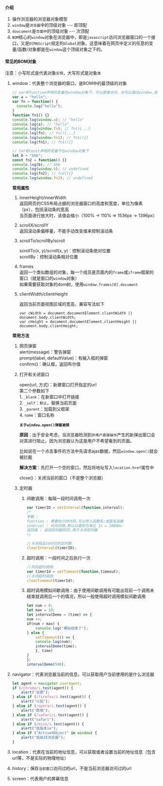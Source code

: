 <!--
 * @Date: 2020-09-02 21:34:19
 * @LastEditors: Lq
 * @LastEditTime: 2020-09-04 22:54:44
 * @FilePath: \learnningNotes\bom\index.md
-->
#### 介绍

1. 操作浏览器的浏览器对象模型  
2. `window`是`浏览器`中的顶级对象 --- 即顶配
3. `doucument`是`页面中`的顶级对象 --- 次顶配
4. `BOM`核心的`window`对象在浏览器中，即是`javascript`访问浏览器窗口的一个接口，又是`ECMAScript`规定的`Global`对象。这意味着在网页中定义的任意的变量/函数/对象都是在`window`这个顶级对象之下的。



#### 常见的BOM对象

注意：小写形式是代表对象`实例`，大写形式是对象`类`

1. window：代表整个浏览器的窗口，是BOM中的最顶级的对象

    ```js
    // var和function声明的变量在window对象下，可以直接访问，也可以通过window.变量名访问
    var a = "hello";
    var fn = function() {
      console.log("hello");
    }
    function fn1() {}
    console.log(window.a); // "hello"
    console.log(a); // "hello"
    console.log(window.fn); // fn(){...}
    console.log(fn); // fn(){...}
    console.log(window.fn1); // fn1(){}
    console.log(fn1); // fn1(){}

    // let和const声明的变量不在window对象下
    let b = "bbb";
    const fn2 = function() {}
    console.log(b); // bbb
    console.log(window.b); // undefined
    console.log(fn2); // fn2(){}
    console.log(window.fn2); // undefined
    ```

    **常用属性**  

    1. innerHeight/innerWidth  
            返回网页的CSS布局占据的浏览器窗口的高度和宽度，单位为像素（px），包括滚动条的宽高    
            当页面进行放大时，该值会缩小（100% -> 110%    =>    1536px -> 1396px）

    2. scrollX/scrollY  
            返回滚动条偏移量，不能手动改变值来控制滚动条

    3. scrollTo/scrollBy/scroll

        scrollTo(x, y)/scroll(x, y)：控制滚动条绝对位置  
        scrollBy：控制滚动条相对位置  

    4. frames  
        返回一个类似数组的对象，每一个成员是页面内的`frame`或`iframe`框架的窗口（就是窗口的`window`对象）  
        如果需要获取对象的dom树，使用`window.frames[0].document`

    5. clientWidth/clientHeight

        返回当前页面视图区域的宽高，兼容写法如下

        ```JS
        var cWidth = document.documentElement.clientWidth || document.body.clientWidth;
        var cHeight = document.documentElement.clientHeight || document.body.clientHeight;
        ```


    **常用方法**

    1. 网页弹窗  
        alert(message)：警告弹窗  
        prompt(label, defaultValue)：有输入框的弹窗  
        confirm()：确认框，返回布尔值  

    2. 打开和关闭窗口

        open(url, 方式)：新建窗口打开指定的url  
        第二个参数如下  
            1. `_blank`：在新窗口中打开链接  
            2. `_self`：`默认`，替换当前页面  
            3. `_parent`：加载到父框架  
            4. `name`：窗口名称  

        **`关于window.open()弹窗被禁`**  

        **原因**：出于安全考虑，当浏览器检测到`非用户直接操作`产生的新弹出窗口会对其进行阻止。因为浏览器认为这是用户不希望看到的页面。

        比如说在一个点击事件的方法中先请求ajax数据，然后`window.open()`就会被拦截

        **解决方案**：先打开一个空的窗口，然后将地址写入`location.href`属性中

        close()：关闭当前的窗口（不是整个浏览器）

    3. 定时器

        1. 间歇调用：每隔一段时间调用一次  

            ```js
            var timerID = setInterval(function,interval);
            /*
            参数 :
            function : 需要执行的代码,可以传入函数名;或匿名函数
            interval : 时间间隔,默认以毫秒为单位 1s = 1000ms
            返回值 : 返回定时器的ID,用于关闭定时器
            */

            //关闭指定id对应的定时器
            clearInterval(timerID);
            ```

        2. 超时调用：一段时间之后执行一次  

            ```js
            //开启超时调用:
            var timerId = setTimeout(function,timeout);
            //关闭超时调用:
            clearTimeout(timerId);
            ```

        3. 超时调用模拟间歇调用：由于使用间歇调用有可能出现前一个调用未结束就调用后一个的情况，所以一般使用超时调用模拟间歇调用  

            ```js
            let num = 0;
            let max = 10;
            let intervalDemo = (time) => {
            num ++;
            if(num > max) {
                console.log("模拟结束了");
            } else {
                setTimeout(() => {
                console.log(num);
                intervalDemo(time);
                }, time)
            }
            };
            intervalDemo(500);
            ```

2. navigator：代表浏览器当前的信息，可以获取用户当前使用的是什么浏览器

    ```js
    let agent = navigator.userAgent;
    if (/chrome/i.test(agent)) {
        alert("谷歌");
    } else if (/firefox/i.test(agent)) {
        alert("火狐");
    } else if (/opera/i.test(agent)) {
        alert("欧朋");
    } else if (/safari/i.test(agent)) {
        alert("safari");
    } else if (/msie/i.test(agent)) {
        alert("低版本ie");
    } else if ("ActiveXObject" in window) {
        alert("低级IE浏览器");
    }
    ```

3. location：代表在当前的地址信息，可以获取或者设置当前的地址信息（包含url等，不是实际的物理地址）

4. history：保存`当前窗口`访问过的url，不是当前浏览器访问过的url

5. screen：代表用户的屏幕信息




